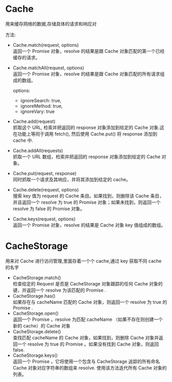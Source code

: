 # Cache

用来缓存网络的数据,存储具体的请求和响应对

方法:

- Cache.match(request, options)  
  返回一个 Promise 对象，resolve 的结果是跟 Cache 对象匹配的第一个已经缓存的请求。
- Cache.matchAll(request, options)  
  返回一个 Promise 对象，resolve 的结果是跟 Cache 对象匹配的所有请求组成的数组。

  options:

  - ignoreSearch: true,
  - ignoreMethod: true,
  - ignoreVary: true

- Cache.add(request)  
  抓取这个 URL, 检索并把返回的 response 对象添加到给定的 Cache 对象.这在功能上等同于调用 fetch(), 然后使用 Cache.put() 将 response 添加到 cache 中.
- Cache.addAll(requests)  
  抓取一个 URL 数组，检索并把返回的 response 对象添加到给定的 Cache 对象。
- Cache.put(request, response)  
  同时抓取一个请求及其响应，并将其添加到给定的 cache。
- Cache.delete(request, options)  
  搜索 key 值为 request 的 Cache 条目。如果找到，则删除该 Cache 条目，并且返回一个 resolve 为 true 的 Promise 对象；如果未找到，则返回一个 resolve 为 false 的 Promise 对象。
- Cache.keys(request, options)  
  返回一个 Promise 对象，resolve 的结果是 Cache 对象 key 值组成的数组。

# CacheStorage

用来对 Cache 进行访问管理,里面存着一个个 cache,通过 key 获取不同 cache 的名字

- CacheStorage.match()  
  检查给定的 Request 是否是 CacheStorage 对象跟踪的任何 Cache 对象的键，并返回一个 resolve 为该匹配的 Promise .
- CacheStorage.has()  
  如果存在与 cacheName 匹配的 Cache 对象，则返回一个 resolve 为 true 的 Promise .
- CacheStorage.open()  
  返回一个 Promise ，resolve 为匹配 cacheName （如果不存在则创建一个新的 cache）的 Cache 对象
- CacheStorage.delete()  
  查找匹配 cacheName 的 Cache 对象，如果找到，则删除 Cache 对象并返回一个 resolve 为 true 的 Promise 。如果没有找到 Cache 对象，则返回 false.
- CacheStorage.keys()  
  返回一个 Promise ，它将使用一个包含与 CacheStorage 追踪的所有命名 Cache 对象对应字符串的数组来 resolve. 使用该方法迭代所有 Cache 对象的列表。
